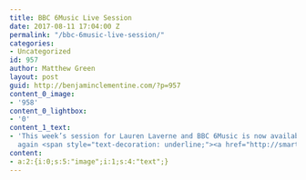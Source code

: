 ```yaml
---
title: BBC 6Music Live Session
date: 2017-08-11 17:04:00 Z
permalink: "/bbc-6music-live-session/"
categories:
- Uncategorized
id: 957
author: Matthew Green
layout: post
guid: http://benjaminclementine.com/?p=957
content_0_image:
- '958'
content_0_lightbox:
- '0'
content_1_text:
- 'This week’s session for Lauren Laverne and BBC 6Music is now available to listen
  again <span style="text-decoration: underline;"><a href="http://smarturl.it/6MusicSession">HERE</a></span>.'
content:
- a:2:{i:0;s:5:"image";i:1;s:4:"text";}
---
```


